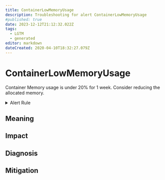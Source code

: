 ```yaml
---
title: ContainerLowMemoryUsage
description: Troubleshooting for alert ContainerLowMemoryUsage
#published: true
date: 2023-12-12T21:12:32.022Z
tags: 
  - LGTM
  - generated
editor: markdown
dateCreated: 2020-04-10T18:32:27.079Z
---
```


# ContainerLowMemoryUsage

Container Memory usage is under 20% for 1 week. Consider reducing the allocated memory.

<details>
  <summary>Alert Rule</summary>

{{% rule "docker-containers/google-cadvisor.yml" "ContainerLowMemoryUsage" %}}

{{% comment %}}

```yaml
alert: ContainerLowMemoryUsage
expr: (sum(container_memory_working_set_bytes{name!=""}) BY (instance, name) / sum(container_spec_memory_limit_bytes > 0) BY (instance, name) * 100) < 20
for: 7d
labels:
    severity: info
annotations:
    summary: Container Low Memory usage (instance {{ $labels.instance }})
    description: |-
        Container Memory usage is under 20% for 1 week. Consider reducing the allocated memory.
          VALUE = {{ $value }}
          LABELS = {{ $labels }}
    runbook: https://github.com/srerun/prometheus-alerts/blob/main/content/runbooks/google-cadvisor/ContainerLowMemoryUsage.md

```

{{% /comment %}}

</details>


## Meaning
[//]: # "Short paragraph that explains what the alert means"


## Impact
[//]: # "What could / will happen if the alert is not addressed"



## Diagnosis
[//]: # "Steps to take to identify the cause of the problem"



## Mitigation
[//]: # "The steps necessary to resolve the alert"
